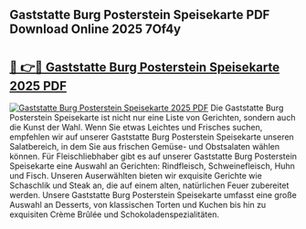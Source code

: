 ## Gaststatte Burg Posterstein Speisekarte PDF Download Online 2025 7Of4y

# <h2><a href="http://gcdt7jj.nevu.top/?p=Gaststatte+Burg+Posterstein+Speisekarte">🔗 👉🔴 Gaststatte Burg Posterstein Speisekarte 2025 PDF</a></h2>

[![Gaststatte Burg Posterstein Speisekarte 2025 PDF](https://i.imgur.com/dBaPXMq.png)](http://gcdt7jj.nevu.top/?p=Gaststatte+Burg+Posterstein+Speisekarte)
Die Gaststatte Burg Posterstein Speisekarte ist nicht nur eine Liste von Gerichten, sondern auch die Kunst der Wahl. Wenn Sie etwas Leichtes und Frisches suchen, empfehlen wir auf unserer Gaststatte Burg Posterstein Speisekarte unseren Salatbereich, in dem Sie aus frischen Gemüse- und Obstsalaten wählen können. Für Fleischliebhaber gibt es auf unserer Gaststatte Burg Posterstein Speisekarte eine Auswahl an Gerichten: Rindfleisch, Schweinefleisch, Huhn und Fisch. Unseren Auserwählten bieten wir exquisite Gerichte wie Schaschlik und Steak an, die auf einem alten, natürlichen Feuer zubereitet werden. Unsere Gaststatte Burg Posterstein Speisekarte umfasst eine große Auswahl an Desserts, von klassischen Torten und Kuchen bis hin zu exquisiten Crème Brûlée und Schokoladenspezialitäten.
